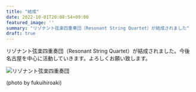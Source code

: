 ```yaml
---
title: "結成"
date: 2022-10-01T20:08:54+09:00
featured_image: ''
summary: "リゾナント弦楽四重奏団（Resonant String Quartet）が結成されました"
draft: true
---
```


リゾナント弦楽四重奏団（Resonant String Quartet）が結成されました。今後名古屋を中心に活動していきます。よろしくお願い致します。

![リゾナント弦楽四重奏団](form-fukuihiroaki.jpeg) 

(photo by fukuihiroaki)
